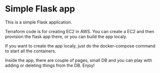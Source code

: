 # Simple Flask app

This is a simple Flask application. 

Terraform code is for creating EC2 in AWS. You can create a EC2 and then provision the flask app there, or you can build the app localy.

If you want to create the app localy, just do the docker-compose command to start all the containers. 

Inside the app, there are couple of pages, small DB and you can play with adding or deleting things from the DB. Enjoy!
